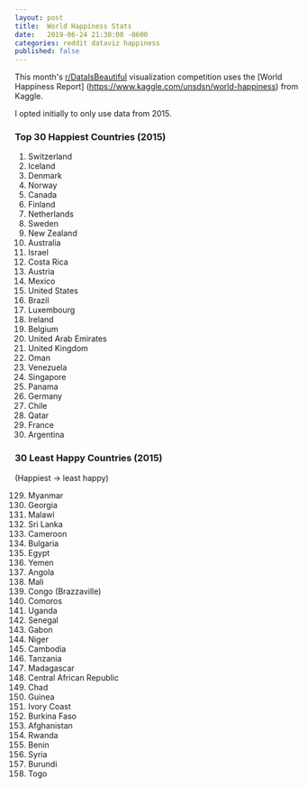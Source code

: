 ```yaml
---
layout: post
title:  World Happiness Stats
date:   2019-06-24 21:30:00 -0600
categories: reddit dataviz happiness
published: false
---
```


This month's [r/DataIsBeautiful](https://www.reddit.com/r/dataisbeautiful/) visualization competition uses the [World Happiness Report] (https://www.kaggle.com/unsdsn/world-happiness) from Kaggle.

I opted initially to only use data from 2015. 

### Top 30 Happiest Countries (2015)
1. Switzerland
2. Iceland
3. Denmark
4. Norway
5. Canada
6. Finland
7. Netherlands
8. Sweden
9. New Zealand
10. Australia
11. Israel
12. Costa Rica
13. Austria
14. Mexico
15. United States
16. Brazil
17. Luxembourg
18. Ireland
19. Belgium
20. United Arab Emirates
21. United Kingdom
22. Oman
23. Venezuela
24. Singapore
25. Panama
26. Germany
27. Chile
28. Qatar
29. France
30. Argentina

### 30 Least Happy Countries (2015)
(Happiest -> least happy)

129. Myanmar
130. Georgia
131. Malawi
132. Sri Lanka
133. Cameroon
134. Bulgaria
135. Egypt
136. Yemen
137. Angola
138. Mali
139. Congo (Brazzaville)
140. Comoros
141. Uganda
142. Senegal
143. Gabon
144. Niger
145. Cambodia
146. Tanzania
147. Madagascar
148. Central African Republic
149. Chad
150. Guinea
151. Ivory Coast
152. Burkina Faso
153. Afghanistan
154. Rwanda
155. Benin
156. Syria
157. Burundi
158. Togo